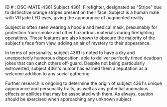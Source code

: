 ID # : DSC-MATE-4361
Subject 4361: Firefighter, designated as "Stripe" due to distinctive orange stripes present on their face. Subject is a human male with VR jade LED eyes, giving the appearance of augmented reality. 

Subject is often seen wearing a hoodie and medical mask, presumably for protection from smoke and other hazardous materials during firefighting operations. These features are also known to obscure the majority of the subject's face from view, adding an air of mystery to their appearance. 

In terms of personality, subject 4361 is noted to have a dry and unexpectedly humorous disposition, able to deliver perfectly timed deadpan jokes that can catch others off-guard. Despite not being particularly extroverted, subject 4361's humor has earned them a reputation as a welcome addition to any social gathering. 

Further research is ongoing to determine the origin of subject 4361's unique appearance and personality traits, as well as any potential anomalous effects or abilities that may be associated with them. As always, caution should be exercised when approaching any unknown subject.
